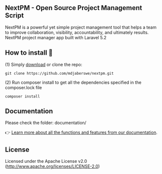 ## NextPM - Open Source Project Management Script

NextPM is a powerful yet simple project management tool that helps a team to improve collaboration, visibility, accountability, and ultimately results. NextPM project manager app built with Laravel 5.2



## How to install 🤔
(1) Simply [download](https://github.com/mdjaberswe/nextpm/archive/master.zip) or clone the repo:
```
git clone https://github.com/mdjaberswe/nextpm.git
```

(2) Run composer install to get all the dependencies specified in the composer.lock file
```
composer install
```

## Documentation

Please check the folder: documentation/

👉 [Learn more about all the functions and features from our documentation](http://github.com/mdjaber.swe/docs/nextpm/).

## License

Licensed under the Apache License v2.0 (http://www.apache.org/licenses/LICENSE-2.0)
